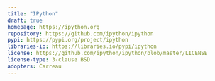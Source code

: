 ```yaml
---
title: "IPython"
draft: true
homepage: https://ipython.org
repository: https://github.com/ipython/ipython
pypi: https://pypi.org/project/ipython
libraries-io: https://libraries.io/pypi/ipython
license: https://github.com/ipython/ipython/blob/master/LICENSE
license-type: 3-clause BSD
adopters: Carreau
---
```

